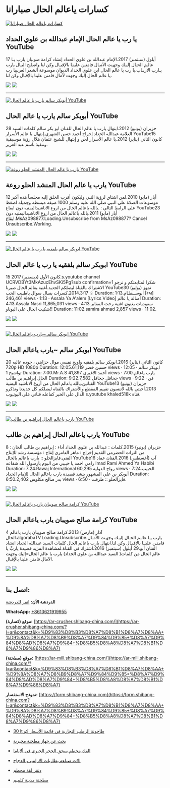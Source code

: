 # كسارات ياعالم الحال صبارانا

<a href="https://swt.shibang-china.com/?l=ar&img&k=%D9%83%D8%B3%D8%A7%D8%B1%D8%A7%D8%AA+%D9%8A%D8%A7%D8%B9%D8%A7%D9%84%D9%85+%D8%A7%D9%84%D8%AD%D8%A7%D9%84+%D8%B5%D8%A8%D8%A7%D8%B1%D8%A7%D9%86%D8%A7" target="_blank">![كسارات ياعالم الحال صبارانا](http://static.shibang-china.com/all-800x300/779.jpg)</a>

## يا رب يا عالم الحال الإمام عبدالله بن علوي الحداد YouTube
17 أيلول (سبتمبر) 2017.الإمام عبدالله بن علوي الحداد إنشاد كرامة صوبيان يارب يـا عالـم الحـال إليـك وجهـت الآمـال فامنـن علينـا بالإقبـال وكن لنا واصلـح البـال يارب يـارب الاربـاب.يا رب يا عالم الحال ابن علوي الحداد الديوان موسوعة الشعر العربييا رب يا عالم الحال إليك وجهت لآمال فامنن علينا بالإقبال وكن لنا.


<a href="https://whatsapp.shibangsoft.com/WhatsApp.php" target="_blank" title="WhatsApp">![](http://static.shibang-china.com/icon/whatsapp.png)</a> <a href="https://swt.shibang-china.com/?l=ar&icon&k=%D9%83%D8%B3%D8%A7%D8%B1%D8%A7%D8%AA+%D9%8A%D8%A7%D8%B9%D8%A7%D9%84%D9%85+%D8%A7%D9%84%D8%AD%D8%A7%D9%84+%D8%B5%D8%A8%D8%A7%D8%B1%D8%A7%D9%86%D8%A7" target="_blank">![](http://static.shibang-china.com/icon/chat-ar.png)</a>

---

<a href="https://swt.shibang-china.com/?l=ar&img&k=%D9%83%D8%B3%D8%A7%D8%B1%D8%A7%D8%AA+%D9%8A%D8%A7%D8%B9%D8%A7%D9%84%D9%85+%D8%A7%D9%84%D8%AD%D8%A7%D9%84+%D8%B5%D8%A8%D8%A7%D8%B1%D8%A7%D9%86%D8%A7" target="_blank">![أبوبكر سالم يارب يا عالم الحال YouTube](http://static.shibang-china.com/all-800x300/942.jpg)</a>

## أبوبكر سالم يارب يا عالم الحال YouTube
28 حزيران (يونيو) 2012.ابتهال يارب يا عالم الحال للفنان ابو بكر سالم كلمات السيد العلامة عبدالله الحداد إخراج أحمد حسن الشهري.إبتهال يا عالم الأسرار YouTube15 كانون الثاني (يناير) 2012.يا عالم الأسرار لحن و إبتهال للشيخ عثمان هلال رؤية موسيقية وتنفيذ باسم عبد العزيز.


<a href="https://whatsapp.shibangsoft.com/WhatsApp.php" target="_blank" title="WhatsApp">![](http://static.shibang-china.com/icon/whatsapp.png)</a> <a href="https://swt.shibang-china.com/?l=ar&icon&k=%D9%83%D8%B3%D8%A7%D8%B1%D8%A7%D8%AA+%D9%8A%D8%A7%D8%B9%D8%A7%D9%84%D9%85+%D8%A7%D9%84%D8%AD%D8%A7%D9%84+%D8%B5%D8%A8%D8%A7%D8%B1%D8%A7%D9%86%D8%A7" target="_blank">![](http://static.shibang-china.com/icon/chat-ar.png)</a>

---

<a href="https://swt.shibang-china.com/?l=ar&img&k=%D9%83%D8%B3%D8%A7%D8%B1%D8%A7%D8%AA+%D9%8A%D8%A7%D8%B9%D8%A7%D9%84%D9%85+%D8%A7%D9%84%D8%AD%D8%A7%D9%84+%D8%B5%D8%A8%D8%A7%D8%B1%D8%A7%D9%86%D8%A7" target="_blank">![يارب يا عالم الحال المنشد الحلو روعة YouTube](http://static.shibang-china.com/all-800x300/924.jpg)</a>

## يارب يا عالم الحال المنشد الحلو روعة YouTube
12 أيار (مايو) 2010.لمن اشتاق لرؤية النبي وليكون أقرب الخلق إليه مجلساً هذه أكبر موسوعات الصلاة على النبي صلى الله عليه وسلم 1000 صيغة مبسطة وجميلة اضغط على الرابط التالي : .يالله ياعالم الحال من اروع الاناشيداليمنيه دون ايقاع YouTube23 أيار (مايو) 2011.يالله ياعالم الحال من اروع الاناشيداليمنيه دون ايقاع.MsAz098877.Loading.Unsubscribe from MsAz098877? Cancel Unsubscribe.Working.


<a href="https://whatsapp.shibangsoft.com/WhatsApp.php" target="_blank" title="WhatsApp">![](http://static.shibang-china.com/icon/whatsapp.png)</a> <a href="https://swt.shibang-china.com/?l=ar&icon&k=%D9%83%D8%B3%D8%A7%D8%B1%D8%A7%D8%AA+%D9%8A%D8%A7%D8%B9%D8%A7%D9%84%D9%85+%D8%A7%D9%84%D8%AD%D8%A7%D9%84+%D8%B5%D8%A8%D8%A7%D8%B1%D8%A7%D9%86%D8%A7" target="_blank">![](http://static.shibang-china.com/icon/chat-ar.png)</a>

---

<a href="https://swt.shibang-china.com/?l=ar&img&k=%D9%83%D8%B3%D8%A7%D8%B1%D8%A7%D8%AA+%D9%8A%D8%A7%D8%B9%D8%A7%D9%84%D9%85+%D8%A7%D9%84%D8%AD%D8%A7%D9%84+%D8%B5%D8%A8%D8%A7%D8%B1%D8%A7%D9%86%D8%A7" target="_blank">![ابوبكر سالم بلفقيه يا رب يا عالم الحال YouTube](http://static.shibang-china.com/all-800x300/612.jpg)</a>

## ابوبكر سالم بلفقيه يا رب يا عالم الحال YouTube
15 كانون الأول (ديسمبر) 2017.s.youtube channel UCRVDBYt3MkAzucEhvSKi5Pg?sub confirmation=1 شكرا لمتابعتكم و نرجو الاشتراك بالقناة ليصلكم الجديد.أغنية.يعالم الحال صبرنا YouTube30 تموز (يوليو) 2014.3:17.كسرات بسال سوال ياطبيب الحب ♧ Duration: 1:13.ابوســطـام [ғм] 246,461 views &middot; 1:13 &middot; Assala Ya A&#39;alem [Lyrics Video] أصالة يا عالم Duration: 4:13.Assala Nasri 11,865,031 views &middot; 4:13.سعوديات يغنون اغنية رحت المقابر شكيت الحال على اليوناو!! Duration: 11:02.samira ahmad 2,857 views &middot; 11:02.


<a href="https://whatsapp.shibangsoft.com/WhatsApp.php" target="_blank" title="WhatsApp">![](http://static.shibang-china.com/icon/whatsapp.png)</a> <a href="https://swt.shibang-china.com/?l=ar&icon&k=%D9%83%D8%B3%D8%A7%D8%B1%D8%A7%D8%AA+%D9%8A%D8%A7%D8%B9%D8%A7%D9%84%D9%85+%D8%A7%D9%84%D8%AD%D8%A7%D9%84+%D8%B5%D8%A8%D8%A7%D8%B1%D8%A7%D9%86%D8%A7" target="_blank">![](http://static.shibang-china.com/icon/chat-ar.png)</a>

---

<a href="https://swt.shibang-china.com/?l=ar&img&k=%D9%83%D8%B3%D8%A7%D8%B1%D8%A7%D8%AA+%D9%8A%D8%A7%D8%B9%D8%A7%D9%84%D9%85+%D8%A7%D9%84%D8%AD%D8%A7%D9%84+%D8%B5%D8%A8%D8%A7%D8%B1%D8%A7%D9%86%D8%A7" target="_blank">![ابوبكر سالم ~يارب ياعالم الحال YouTube](http://static.shibang-china.com/all-800x300/101.jpg)</a>

## ابوبكر سالم ~يارب ياعالم الحال YouTube
20 كانون الثاني (يناير) 2016.ابوبكر سالم بلفقيه واويح نفسي موال حزايني ، جوده عاليه 720p HD 1080p Duration: 12:05.حسين خضر 61,119 views &middot; 12:05 &middot; ابوبكر سالم تواشيح 1 Duration: 7:00.Mr.A.S أحمد الاغبري 41,897 views &middot; 7:00.يارب ياعالم الحال إبراهيم بن طالب Duration: 9:22.جحافل جحافل 7,582 views &middot; 9:22 &middot; فن الفنانين.يالله ياعالم الحال من أروع الاناشيد اليمنية YouTube13 حزيران (يونيو) 2013.أحبتي بالله لاتنسون تقييم المقطع والأشتراك بالقناه ليصلكم كل جديدنا وتذكرو الدال على الخير كفاعله قناتي على اليوتيوب s.youtube khaled518k قناة.


<a href="https://whatsapp.shibangsoft.com/WhatsApp.php" target="_blank" title="WhatsApp">![](http://static.shibang-china.com/icon/whatsapp.png)</a> <a href="https://swt.shibang-china.com/?l=ar&icon&k=%D9%83%D8%B3%D8%A7%D8%B1%D8%A7%D8%AA+%D9%8A%D8%A7%D8%B9%D8%A7%D9%84%D9%85+%D8%A7%D9%84%D8%AD%D8%A7%D9%84+%D8%B5%D8%A8%D8%A7%D8%B1%D8%A7%D9%86%D8%A7" target="_blank">![](http://static.shibang-china.com/icon/chat-ar.png)</a>

---

<a href="https://swt.shibang-china.com/?l=ar&img&k=%D9%83%D8%B3%D8%A7%D8%B1%D8%A7%D8%AA+%D9%8A%D8%A7%D8%B9%D8%A7%D9%84%D9%85+%D8%A7%D9%84%D8%AD%D8%A7%D9%84+%D8%B5%D8%A8%D8%A7%D8%B1%D8%A7%D9%86%D8%A7" target="_blank">![يارب ياعالم الحال إبراهيم بن طالب YouTube](http://static.shibang-china.com/all-800x300/459.jpg)</a>

## يارب ياعالم الحال إبراهيم بن طالب YouTube
8 حزيران (يونيو) 2015.كلمات : عبدالله بن علوي الحداد أداء : إبراهيم بن طالب ألحان : من التراث الحضرمي القديم إخراج : ماهر العامري إنتاج : مؤسسة رشد للإنتاج الفني.فايزالحلو :: يارب ياعالم بالحال YouTube16 آب (أغسطس) 2016.الفنان عماد رامي احمد يا حبيبي من البوم يارسول الله شفاعه Imad Rami Ahmed Ya Habibi Duration: 7:24.Rawaj International رواج الدولية 60,295 views &middot; 7:24.الحبيب أبوبكر بن علي المشهور ينشد قصيدة يارب ياعالم الحال للإمام الحداد Duration: 6:50.بدر صالح مكلوس 2,402 views &middot; 6:50 &middot; فايزالحلو :: طرقت.


<a href="https://whatsapp.shibangsoft.com/WhatsApp.php" target="_blank" title="WhatsApp">![](http://static.shibang-china.com/icon/whatsapp.png)</a> <a href="https://swt.shibang-china.com/?l=ar&icon&k=%D9%83%D8%B3%D8%A7%D8%B1%D8%A7%D8%AA+%D9%8A%D8%A7%D8%B9%D8%A7%D9%84%D9%85+%D8%A7%D9%84%D8%AD%D8%A7%D9%84+%D8%B5%D8%A8%D8%A7%D8%B1%D8%A7%D9%86%D8%A7" target="_blank">![](http://static.shibang-china.com/icon/chat-ar.png)</a>

---

<a href="https://swt.shibang-china.com/?l=ar&img&k=%D9%83%D8%B3%D8%A7%D8%B1%D8%A7%D8%AA+%D9%8A%D8%A7%D8%B9%D8%A7%D9%84%D9%85+%D8%A7%D9%84%D8%AD%D8%A7%D9%84+%D8%B5%D8%A8%D8%A7%D8%B1%D8%A7%D9%86%D8%A7" target="_blank">![كرامة صالح صويبان يارب ياعالم الحال YouTube](http://static.shibang-china.com/all-800x300/506.jpg)</a>

## كرامة صالح صويبان يارب ياعالم الحال YouTube
4 آذار (مارس) 2013.كرامة صالح صويبان يارب ياعالم الحال.algorabaTV.Loading.Unsubscribe.يارب يـا عالـم الحـال إليـك وجهـت الآمـال فامنـن علينـا بالإقبـال وكن لنا.ابتهال يارب ياعالم الحال كلمات السيد عبدالله الحداد انشاد الفنان أبو.29 أيلول (سبتمبر) 2016.اشترك في القناة.لمشاهدة المزيد قصيدة ياربِّ يا عالم الحال من كلمات( السيد عبدالله بن علوي الحداد) يارب يا عالم الحال=إليك وجهت الآمال فامنن علينا بالإقبال.


<a href="https://whatsapp.shibangsoft.com/WhatsApp.php" target="_blank" title="WhatsApp">![](http://static.shibang-china.com/icon/whatsapp.png)</a> <a href="https://swt.shibang-china.com/?l=ar&icon&k=%D9%83%D8%B3%D8%A7%D8%B1%D8%A7%D8%AA+%D9%8A%D8%A7%D8%B9%D8%A7%D9%84%D9%85+%D8%A7%D9%84%D8%AD%D8%A7%D9%84+%D8%B5%D8%A8%D8%A7%D8%B1%D8%A7%D9%86%D8%A7" target="_blank">![](http://static.shibang-china.com/icon/chat-ar.png)</a>

---
## اتصل بنا:

**الدردشة الآن:** [انقر للدردشة](https://swt.shibang-china.com?l=ar&contact&k=%D9%83%D8%B3%D8%A7%D8%B1%D8%A7%D8%AA+%D9%8A%D8%A7%D8%B9%D8%A7%D9%84%D9%85+%D8%A7%D9%84%D8%AD%D8%A7%D9%84+%D8%B5%D8%A8%D8%A7%D8%B1%D8%A7%D9%86%D8%A7)

**WhatsApp:**  [+8613621919955](https://whatsapp.shibangsoft.com/WhatsApp.php)

**موقع (كسارة):** [https://ar-crusher.shibang-china.com/](https://ar-crusher.shibang-china.com/?l=ar&contact&k=%D9%83%D8%B3%D8%A7%D8%B1%D8%A7%D8%AA+%D9%8A%D8%A7%D8%B9%D8%A7%D9%84%D9%85+%D8%A7%D9%84%D8%AD%D8%A7%D9%84+%D8%B5%D8%A8%D8%A7%D8%B1%D8%A7%D9%86%D8%A7)

**موقع (مطحنة):** [https://ar-mill.shibang-china.com/](https://ar-mill.shibang-china.com/?l=ar&contact&k=%D9%83%D8%B3%D8%A7%D8%B1%D8%A7%D8%AA+%D9%8A%D8%A7%D8%B9%D8%A7%D9%84%D9%85+%D8%A7%D9%84%D8%AD%D8%A7%D9%84+%D8%B5%D8%A8%D8%A7%D8%B1%D8%A7%D9%86%D8%A7)

**نموذج الاستفسار:** [https://form.shibang-china.com](https://form.shibang-china.com?l=ar&contact&k=%D9%83%D8%B3%D8%A7%D8%B1%D8%A7%D8%AA+%D9%8A%D8%A7%D8%B9%D8%A7%D9%84%D9%85+%D8%A7%D9%84%D8%AD%D8%A7%D9%84+%D8%B5%D8%A8%D8%A7%D8%B1%D8%A7%D9%86%D8%A7)

* [30 lt طاحونة الرطب التجارية في قائمة الأسعار كو](../25/30%20lt%20%D8%B7%D8%A7%D8%AD%D9%88%D9%86%D8%A9%20%D8%A7%D9%84%D8%B1%D8%B7%D8%A8%20%D8%A7%D9%84%D8%AA%D8%AC%D8%A7%D8%B1%D9%8A%D8%A9%20%D9%81%D9%8A%20%D9%82%D8%A7%D8%A6%D9%85%D8%A9%20%D8%A7%D9%84%D8%A3%D8%B3%D8%B9%D8%A7%D8%B1%20%D9%83%D9%88.md)

* [بحث عن جهاز مطحنة مخبرية](../21/%D8%A8%D8%AD%D8%AB%20%D8%B9%D9%86%20%D8%AC%D9%87%D8%A7%D8%B2%20%D9%85%D8%B7%D8%AD%D9%86%D8%A9%20%D9%85%D8%AE%D8%A8%D8%B1%D9%8A%D8%A9.md)

* [الفك محطم سحق الحجر الجيري في ألاباما](../23/%D8%A7%D9%84%D9%81%D9%83%20%D9%85%D8%AD%D8%B7%D9%85%20%D8%B3%D8%AD%D9%82%20%D8%A7%D9%84%D8%AD%D8%AC%D8%B1%20%D8%A7%D9%84%D8%AC%D9%8A%D8%B1%D9%8A%20%D9%81%D9%8A%20%D8%A3%D9%84%D8%A7%D8%A8%D8%A7%D9%85%D8%A7.md)

* [الات صناعة بطاريات الارانب و الدجاج](../21/%D8%A7%D9%84%D8%A7%D8%AA%20%D8%B5%D9%86%D8%A7%D8%B9%D8%A9%20%D8%A8%D8%B7%D8%A7%D8%B1%D9%8A%D8%A7%D8%AA%20%D8%A7%D9%84%D8%A7%D8%B1%D8%A7%D9%86%D8%A8%20%D9%88%20%D8%A7%D9%84%D8%AF%D8%AC%D8%A7%D8%AC.md)

* [دنفر لفة محطم](../25/%D8%AF%D9%86%D9%81%D8%B1%20%D9%84%D9%81%D8%A9%20%D9%85%D8%AD%D8%B7%D9%85.md)

* [مطحنة مدينة كلميم](../22/%D9%85%D8%B7%D8%AD%D9%86%D8%A9%20%D9%85%D8%AF%D9%8A%D9%86%D8%A9%20%D9%83%D9%84%D9%85%D9%8A%D9%85.md)